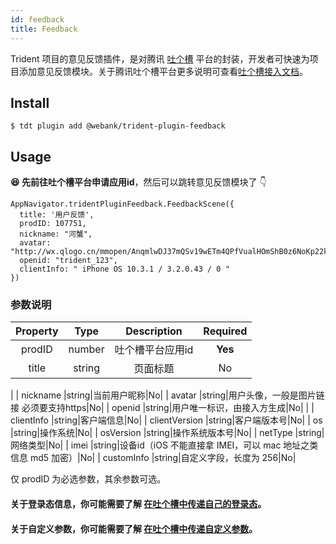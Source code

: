 ```yaml
---
id: feedback
title: Feedback
---
```


Trident 项目的意见反馈插件，是对腾讯 [吐个槽](https://tucao.qq.com/) 平台的封装，开发者可快速为项目添加意见反馈模块。关于腾讯吐个槽平台更多说明可查看[吐个槽接入文档](https://tucao.qq.com/helper/WXPGuide)。

## Install

```
$ tdt plugin add @webank/trident-plugin-feedback
```

## Usage

**😆 先前往吐个槽平台申请应用id**，然后可以跳转意见反馈模块了 👇

```
AppNavigator.tridentPluginFeedback.FeedbackScene({
  title: '用户反馈',
  prodID: 107751,
  nickname: "河蟹",
  avatar: "http://wx.qlogo.cn/mmopen/AnqmlwDJ37mQSv19wETm4QPfVualHOmShB0z6NoKp22kSv50nC6vQR3ibqf6VwWa63xZ1LJ8qdfHJjEcicW2j8LdZzg6qs7y0k/0",
  openid: "trident_123",
  clientInfo: " iPhone OS 10.3.1 / 3.2.0.43 / 0 "
})
```

### 参数说明

|Property|Type|Description|Required|
|:-:|:-:|:-:|:-:|
| prodID |number|吐个槽平台应用id|**Yes**|
| title |string|页面标题|No|
|
| nickname |string|当前用户昵称|No|
| avatar |string|用户头像，一般是图片链接 必须要支持https|No|
| openid |string|用户唯一标识，由接入方生成|No|
|
| clientInfo |string|客户端信息|No|
| clientVersion |string|客户端版本号|No|
| os |string|操作系统|No|
| osVersion |string|操作系统版本号|No|
| netType |string|网络类型|No|
| imei |string|设备id（iOS 不能直接拿 IMEI，可以 mac 地址之类信息 md5 加密）|No|
| customInfo |string|自定义字段，长度为 256|No|

仅 prodID 为必选参数，其余参数可选。

#### 关于登录态信息，你可能需要了解 [在吐个槽中传递自己的登录态](https://tucao.qq.com/helper/configLogonState)。

#### 关于自定义参数，你可能需要了解 [在吐个槽中传递自定义参数](https://tucao.qq.com/helper/configCustomParameter)。

